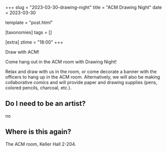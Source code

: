 +++
slug = "2023-03-30-drawing-night"
title = "ACM Drawing Night"
date = 2023-03-30

template = "post.html"

[taxonomies]
tags = []

[extra]
ztime = "18:00"
+++

Draw with ACM!

<!-- more -->

Come hang out in the ACM room with Drawing Night! 

Relax and draw with us in the room, or come decorate a banner with the officers to hang up in the ACM room. Alternatively, we will also be making collaborative comics and will provide paper and drawing supplies (pens, colored pencils, charcoal, etc.).

## Do I need to be an artist?

no

## Where is this again?

The ACM room, Keller Hall 2-204.
